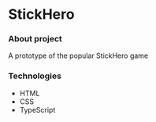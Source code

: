 # StickHero

### About project
A prototype of the popular StickHero game

### Technologies
- HTML
- CSS
- TypeScript